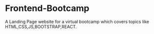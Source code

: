 # Frontend-Bootcamp
A Landing Page website for a virtual bootcamp which covers topics like HTML,CSS,JS,BOOTSTRAP,REACT.
